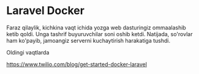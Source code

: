 # Laravel Docker

Faraz qilaylik, kichkina vaqt ichida yozga web dasturingiz  ommaalashib ketib qoldi. Unga tashrif buyuruvchilar soni oshib ketdi. Natijada, so'rovlar ham ko'payib, jamoangiz serverni kuchaytirish harakatiga tushdi.

Oldingi vaqtlarda

https://www.twilio.com/blog/get-started-docker-laravel
